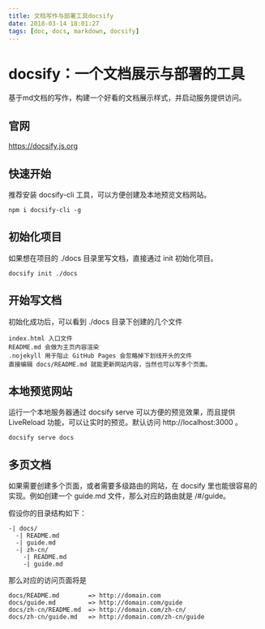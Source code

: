 ```yaml
---
title: 文档写作与部署工具docsify
date: 2018-03-14 18:01:27
tags: [doc, docs, markdown, docsify]
---
```


# docsify：一个文档展示与部署的工具

基于md文档的写作，构建一个好看的文档展示样式，并启动服务提供访问。

## 官网

https://docsify.js.org

## 快速开始

推荐安装 docsify-cli 工具，可以方便创建及本地预览文档网站。
```
npm i docsify-cli -g
```

## 初始化项目

如果想在项目的 ./docs 目录里写文档，直接通过 init 初始化项目。
```
docsify init ./docs
```

## 开始写文档

初始化成功后，可以看到 ./docs 目录下创建的几个文件
```
index.html 入口文件
README.md 会做为主页内容渲染
.nojekyll 用于阻止 GitHub Pages 会忽略掉下划线开头的文件
直接编辑 docs/README.md 就能更新网站内容，当然也可以写多个页面。
```

## 本地预览网站

运行一个本地服务器通过 docsify serve 可以方便的预览效果，而且提供 LiveReload 功能，可以让实时的预览。默认访问 http://localhost:3000 。
```
docsify serve docs
```

## 多页文档

如果需要创建多个页面，或者需要多级路由的网站，在 docsify 里也能很容易的实现。例如创建一个 guide.md 文件，那么对应的路由就是 /#/guide。

假设你的目录结构如下：
```
-| docs/
  -| README.md
  -| guide.md
  -| zh-cn/
    -| README.md
    -| guide.md
```

那么对应的访问页面将是
```
docs/README.md        => http://domain.com
docs/guide.md         => http://domain.com/guide
docs/zh-cn/README.md  => http://domain.com/zh-cn/
docs/zh-cn/guide.md   => http://domain.com/zh-cn/guide
```
